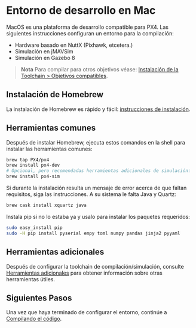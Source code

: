 # Entorno de desarrollo en Mac

MacOS es una plataforma de desarrollo compatible para PX4. Las siguientes instrucciones configuran un entorno para la compilación:

* Hardware basado en NuttX (Pixhawk, etcetera.)
* Simulación en jMAVSim
* Simulación en Gazebo 8

> **Nota** Para compilar para otros objetivos véase: [Instalación de la Toolchain > Objetivos compatibles](../setup/dev_env.md#supported-targets).

## Instalación de Homebrew

La instalación de Homebrew es rápido y fácil: [instrucciones de instalación](https://brew.sh).

## Herramientas comunes

Después de instalar Homebrew, ejecuta estos comandos en la shell para instalar las herramientas comunes:

```sh
brew tap PX4/px4
brew install px4-dev
# Opcional, pero recomendadas herramientas adicionales de simulación:
brew install px4-sim
```

Si durante la instalación resulta un mensaje de error acerca de que faltan requisitos, siga las instrucciones. A su sistema le falta Java y Quartz:

```sh
brew cask install xquartz java
```

Instala pip si no lo estaba ya y usalo para instalar los paquetes requeridos:

```sh
sudo easy_install pip
sudo -H pip install pyserial empy toml numpy pandas jinja2 pyyaml
```

## Herramientas adicionales

Después de configurar la toolchain de compilación/simulación, consulte [Herramientas adicionales](../setup/generic_dev_tools.md) para obtener información sobre otras herramientas útiles.

## Siguientes Pasos

Una vez que haya terminado de configurar el entorno, continúe a [Compilando el código](../setup/building_px4.md).